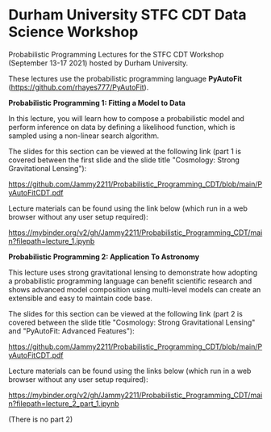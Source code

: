 # Durham University STFC CDT Data Science Workshop

Probabilistic Programming Lectures for the STFC CDT Workshop (September 13-17 2021) hosted by Durham University.

These lectures use the probabilistic programming language **PyAutoFit** (https://github.com/rhayes777/PyAutoFit).

**Probabilistic Programming 1: Fitting a Model to Data**

In this lecture, you will learn how to compose a probabilistic model and perform inference on data by defining a 
likelihood function, which is sampled using a non-linear search algorithm.

The slides for this section can be viewed at the following link (part 1 is covered between the first slide and the 
slide title "Cosmology: Strong Gravitational Lensing"):

https://github.com/Jammy2211/Probabilistic_Programming_CDT/blob/main/PyAutoFitCDT.pdf

Lecture materials can be found using the link below (which run in a web browser without any user setup required):

https://mybinder.org/v2/gh/Jammy2211/Probabilistic_Programming_CDT/main?filepath=lecture_1.ipynb

**Probabilistic Programming 2: Application To Astronomy**

This lecture uses strong gravitational lensing to demonstrate how adopting a probabilistic programming language can 
benefit scientific research and shows advanced model composition using multi-level models can create an extensible and
easy to maintain code base.

The slides for this section can be viewed at the following link (part 2 is covered between the slide title "Cosmology: 
Strong Gravitational Lensing" and "PyAutoFit: Advanced Features"):

https://github.com/Jammy2211/Probabilistic_Programming_CDT/blob/main/PyAutoFitCDT.pdf

Lecture materials can be found using the links below (which run in a web browser without any user setup required):

https://mybinder.org/v2/gh/Jammy2211/Probabilistic_Programming_CDT/main?filepath=lecture_2_part_1.ipynb

(There is no part 2)
